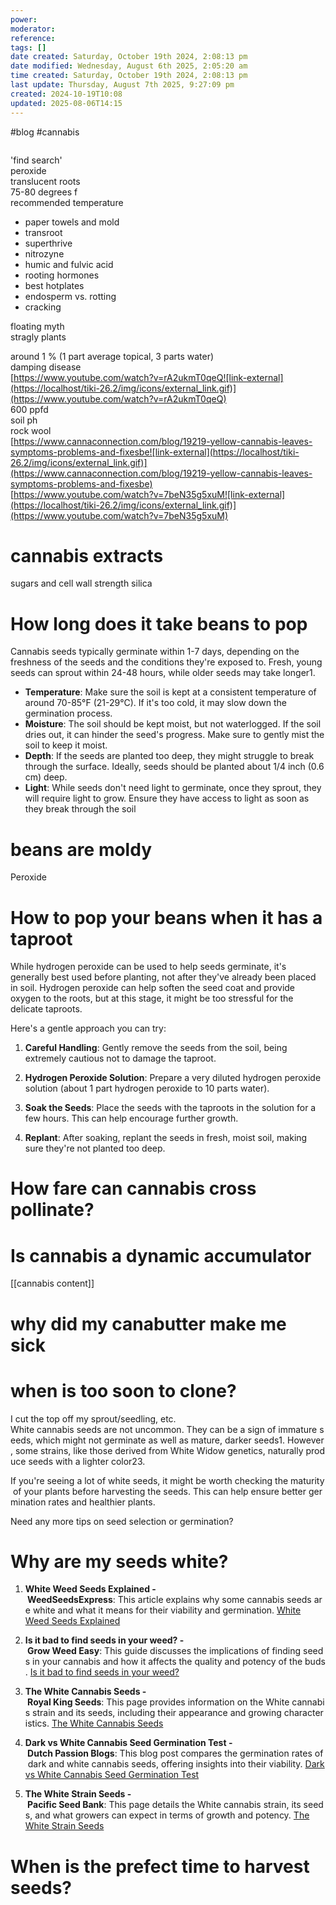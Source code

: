 ```yaml
---
power: 
moderator: 
reference: 
tags: []
date created: Saturday, October 19th 2024, 2:08:13 pm
date modified: Wednesday, August 6th 2025, 2:05:20 am
time created: Saturday, October 19th 2024, 2:08:13 pm
last update: Thursday, August 7th 2025, 9:27:09 pm
created: 2024-10-19T10:08
updated: 2025-08-06T14:15
---
```

#blog #cannabis
```table-of-contents
```


'find search'  
peroxide  
translucent roots  
75-80 degrees f  
recommended temperature

- paper towels and mold
- transroot
- superthrive
- nitrozyne
- humic and fulvic acid
- rooting hormones
- best hotplates
- endosperm vs. rotting
- cracking

floating myth  
stragly plants

  
around 1 % (1 part average topical, 3 parts water)  
damping disease  
[https://www.youtube.com/watch?v=rA2ukmT0qeQ![link-external](https://localhost/tiki-26.2/img/icons/external_link.gif)](https://www.youtube.com/watch?v=rA2ukmT0qeQ)  
600 ppfd  
soil ph  
rock wool  
[https://www.cannaconnection.com/blog/19219-yellow-cannabis-leaves-symptoms-problems-and-fixesbe![link-external](https://localhost/tiki-26.2/img/icons/external_link.gif)](https://www.cannaconnection.com/blog/19219-yellow-cannabis-leaves-symptoms-problems-and-fixesbe)  
[https://www.youtube.com/watch?v=7beN35g5xuM![link-external](https://localhost/tiki-26.2/img/icons/external_link.gif)](https://www.youtube.com/watch?v=7beN35g5xuM)
# cannabis extracts
sugars and cell wall strength
silica

# How long does it take beans to pop
Cannabis seeds typically germinate within 1-7 days, depending on the freshness of the seeds and the conditions they're exposed to. Fresh, young seeds can sprout within 24-48 hours, while older seeds may take longer1.
- **Temperature**: Make sure the soil is kept at a consistent temperature of around 70-85°F (21-29°C). If it's too cold, it may slow down the germination process.
- **Moisture**: The soil should be kept moist, but not waterlogged. If the soil dries out, it can hinder the seed's progress. Make sure to gently mist the soil to keep it moist.
- **Depth**: If the seeds are planted too deep, they might struggle to break through the surface. Ideally, seeds should be planted about 1/4 inch (0.6 cm) deep.
- **Light**: While seeds don't need light to germinate, once they sprout, they will require light to grow. Ensure they have access to light as soon as they break through the soil
# beans are moldy
Peroxide
# How to pop your beans when it has a taproot
While hydrogen peroxide can be used to help seeds germinate, it's generally best used before planting, not after they've already been placed in soil. Hydrogen peroxide can help soften the seed coat and provide oxygen to the roots, but at this stage, it might be too stressful for the delicate taproots.

Here's a gentle approach you can try:

1. **Careful Handling**: Gently remove the seeds from the soil, being extremely cautious not to damage the taproot.
    
2. **Hydrogen Peroxide Solution**: Prepare a very diluted hydrogen peroxide solution (about 1 part hydrogen peroxide to 10 parts water).
    
3. **Soak the Seeds**: Place the seeds with the taproots in the solution for a few hours. This can help encourage further growth.
    
4. **Replant**: After soaking, replant the seeds in fresh, moist soil, making sure they're not planted too deep.

# How fare can cannabis cross pollinate?

# Is cannabis a dynamic accumulator
[[cannabis content]]
# why did my canabutter make me sick

# when is too soon to clone?
I cut the top off my sprout/seedling, etc.
White cannabis seeds are not uncommon. They can be a sign of immature seeds, which might not germinate as well as mature, darker seeds1. However, some strains, like those derived from White Widow genetics, naturally produce seeds with a lighter color23.

If you're seeing a lot of white seeds, it might be worth checking the maturity of your plants before harvesting the seeds. This can help ensure better germination rates and healthier plants.

Need any more tips on seed selection or germination?



# Why are my seeds white?
1. **White Weed Seeds Explained - WeedSeedsExpress**: This article explains why some cannabis seeds are white and what it means for their viability and germination. [White Weed Seeds Explained](https://weedseedsexpress.com/learn/white-weed-seeds?form=MG0AV3)
    
2. **Is it bad to find seeds in your weed? - Grow Weed Easy**: This guide discusses the implications of finding seeds in your cannabis and how it affects the quality and potency of the buds. [Is it bad to find seeds in your weed?](https://www.growweedeasy.com/finding-seeds-good-weed?form=MG0AV3)
    
3. **The White Cannabis Seeds - Royal King Seeds**: This page provides information on the White cannabis strain and its seeds, including their appearance and growing characteristics. [The White Cannabis Seeds](https://royalkingseeds.com/product/the-white-cannabis-seeds/?form=MG0AV3)
    
4. **Dark vs White Cannabis Seed Germination Test - Dutch Passion Blogs**: This blog post compares the germination rates of dark and white cannabis seeds, offering insights into their viability. [Dark vs White Cannabis Seed Germination Test](https://dutch-passion.blog/dark-vs-white-cannabis-seed-germination/?form=MG0AV3)
    
5. **The White Strain Seeds - Pacific Seed Bank**: This page details the White cannabis strain, its seeds, and what growers can expect in terms of growth and potency. [The White Strain Seeds](https://www.pacificseedbank.com/shop-all-marijuana-seeds/feminized-marijuana-seeds/the-white-feminized-marijuana-seeds/?form=MG0AV3)


# When is the prefect time to harvest seeds?
